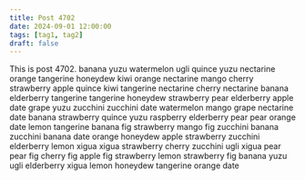 ```yaml
---
title: Post 4702
date: 2024-09-01 12:00:00
tags: [tag1, tag2]
draft: false
---
```

This is post 4702.
banana
yuzu
watermelon
ugli
quince
yuzu
nectarine
orange
tangerine
honeydew
kiwi
orange
nectarine
mango
cherry
strawberry
apple
quince
kiwi
tangerine
nectarine
cherry
nectarine
banana
elderberry
tangerine
tangerine
honeydew
strawberry
pear
elderberry
apple
date
grape
yuzu
zucchini
zucchini
date
watermelon
mango
grape
nectarine
date
banana
strawberry
quince
yuzu
raspberry
elderberry
pear
pear
orange
date
lemon
tangerine
banana
fig
strawberry
mango
fig
zucchini
banana
zucchini
banana
date
orange
honeydew
apple
strawberry
zucchini
elderberry
lemon
xigua
xigua
strawberry
cherry
zucchini
ugli
xigua
pear
pear
fig
cherry
fig
apple
fig
strawberry
lemon
strawberry
fig
banana
yuzu
ugli
elderberry
xigua
lemon
honeydew
tangerine
orange
date
